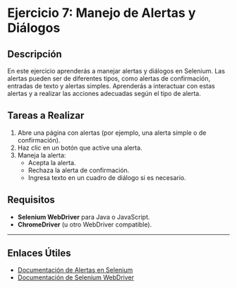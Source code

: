 # **Ejercicio 7: Manejo de Alertas y Diálogos**

## **Descripción**

En este ejercicio aprenderás a manejar alertas y diálogos en Selenium. Las alertas pueden ser de diferentes tipos, como alertas de confirmación, entradas de texto y alertas simples. Aprenderás a interactuar con estas alertas y a realizar las acciones adecuadas según el tipo de alerta.

## **Tareas a Realizar**

1. Abre una página con alertas (por ejemplo, una alerta simple o de confirmación).
2. Haz clic en un botón que active una alerta.
3. Maneja la alerta:
   - Acepta la alerta.
   - Rechaza la alerta de confirmación.
   - Ingresa texto en un cuadro de diálogo si es necesario.

## **Requisitos**

- **Selenium WebDriver** para Java o JavaScript.
- **ChromeDriver** (u otro WebDriver compatible).

---

## **Enlaces Útiles**

- [Documentación de Alertas en Selenium](https://www.selenium.dev/documentation/webdriver/interactions/alerts/)
- [Documentación de Selenium WebDriver](https://www.selenium.dev/documentation/)
